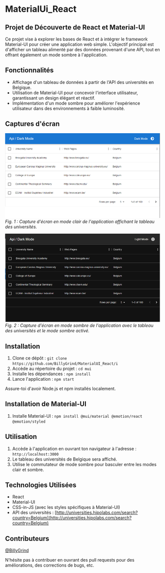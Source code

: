# MaterialUi_React

## Projet de Découverte de React et Material-UI

Ce projet vise à explorer les bases de React et à intégrer le framework Material-UI pour créer une application web simple. L'objectif principal est d'afficher un tableau alimenté par des données provenant d'une API, tout en offrant également un mode sombre à l'application.

## Fonctionnalités

- Affichage d'un tableau de données à partir de l'API des universités en Belgique.
- Utilisation de Material-UI pour concevoir l'interface utilisateur, garantissant un design élégant et réactif.
- Implémentation d'un mode sombre pour améliorer l'expérience utilisateur dans des environnements à faible luminosité.

## Captures d'écran

![Capture d'écran de l'application en mode clair](mui/public/screenshot/screenshot_1.png)
*Fig. 1 : Capture d'écran en mode clair de l'application affichant le tableau des universités.*

![Capture d'écran de l'application en mode sombre](mui/public/screenshot/screenshot_2_darMode.png)
*Fig. 2 : Capture d'écran en mode sombre de l'application avec le tableau des universités et le mode sombre activé.*

## Installation

1. Clone ce dépôt : `git clone https://github.com/BillyGrind/MaterialUI_React/i`
2. Accède au répertoire du projet : `cd mui`
3. Installe les dépendances : `npm install`
4. Lance l'application : `npm start`

Assure-toi d'avoir Node.js et npm installés localement.

## Installation de Material-UI

1. Installe Material-UI : `npm install @mui/material @emotion/react @emotion/styled`
   
## Utilisation

1. Accède à l'application en ouvrant ton navigateur à l'adresse : `http://localhost:3000`
2. Le tableau des universités de Belgique sera affiché.
3. Utilise le commutateur de mode sombre pour basculer entre les modes clair et sombre.

## Technologies Utilisées

- React
- Material-UI
- CSS-in-JS (avec les styles spécifiques à Material-UI)
- API des universités : [http://universities.hipolabs.com/search?country=Belgium](http://universities.hipolabs.com/search?country=Belgium)

## Contributeurs

[@BillyGrind](https://github.com/BillyGrind)

N'hésite pas à contribuer en ouvrant des pull requests pour des améliorations, des corrections de bugs, etc.

